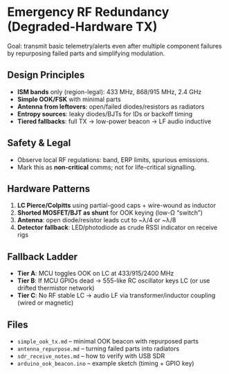 # Emergency RF Redundancy (Degraded-Hardware TX)

Goal: transmit basic telemetry/alerts even after multiple component failures by repurposing failed parts and simplifying modulation.

## Design Principles
- **ISM bands** only (region-legal): 433 MHz, 868/915 MHz, 2.4 GHz
- **Simple OOK/FSK** with minimal parts
- **Antenna from leftovers**: open/failed diodes/resistors as radiators
- **Entropy sources**: leaky diodes/BJTs for IDs or backoff timing
- **Tiered fallbacks**: full TX → low-power beacon → LF audio inductive

## Safety & Legal
- Observe local RF regulations: band, ERP limits, spurious emissions.
- Mark this as **non-critical** comms; not for life-critical signalling.

## Hardware Patterns
1) **LC Pierce/Colpitts** using partial-good caps + wire-wound as inductor  
2) **Shorted MOSFET/BJT as shunt** for OOK keying (low-Ω “switch”)  
3) **Antenna**: open diode/resistor leads cut to ~λ/4 or ~λ/8  
4) **Detector fallback**: LED/photodiode as crude RSSI indicator on receive rigs

## Fallback Ladder
- **Tier A**: MCU toggles OOK on LC at 433/915/2400 MHz  
- **Tier B**: If MCU GPIOs dead → 555-like RC oscillator keys LC (or use drifted thermistor network)  
- **Tier C**: No RF stable LC → audio LF via transformer/inductor coupling (wired or magnetic)

## Files
- `simple_ook_tx.md` – minimal OOK beacon with repurposed parts
- `antenna_repurpose.md` – turning failed parts into radiators
- `sdr_receive_notes.md` – how to verify with USB SDR
- `arduino_ook_beacon.ino` – example sketch (timing + GPIO key)
